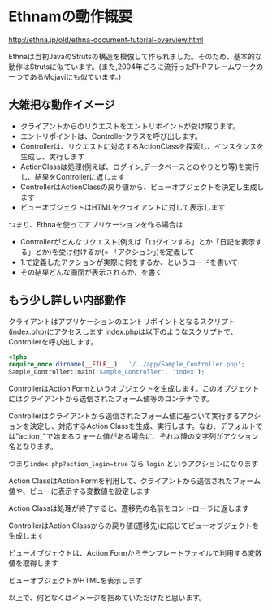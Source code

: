 # Ethnamの動作概要

http://ethna.jp/old/ethna-document-tutorial-overview.html

Ethnaは当初JavaのStrutsの構造を模倣して作られました。そのため、基本的な動作はStrutsに似ています。(また,2004年ごろに流行ったPHPフレームワークの一つであるMojaviにも似ています。)


## 大雑把な動作イメージ

* クライアントからのリクエストをエントリポイントが受け取ります。
* エントリポイントは、Controllerクラスを呼び出します。
* Controllerは、リクエストに対応するActionClassを探索し、インスタンスを生成し、実行します
* ActionClassは処理(例えば、ログイン,データベースとのやりとり等)を実行し、結果をControllerに返します
* ControllerはActionClassの戻り値から、ビューオブジェクトを決定し生成します
* ビューオブジェクトはHTMLをクライアントに対して表示します

つまり、Ethnaを使ってアプリケーションを作る場合は

* Controllerがどんなリクエスト(例えば「ログインする」とか「日記を表示する」とか)を受け付けるか(= 「アクション」)を定義して
* 1.で定義したアクションが実際に何をするか、というコードを書いて
* その結果どんな画面が表示されるか、を書く


## もう少し詳しい内部動作

クライアントはアプリケーションのエントリポイントとなるスクリプト(index.php)にアクセスします
index.phpは以下のようなスクリプトで、Controllerを呼び出します。

```php
<?php
require_once dirname(__FILE__) . '/../app/Sample_Controller.php';
Sample_Controller::main('Sample_Controller', 'index');
```

ControllerはAction Formというオブジェクトを生成します。このオブジェクトにはクライアントから送信されたフォーム値等のコンテナです。

Controllerはクライアントから送信されたフォーム値に基づいて実行するアクションを決定し、対応するAction Classを生成、実行します。なお、デフォルトでは"action_"で始まるフォーム値がある場合に、それ以降の文字列がアクション名となります。

つまり`index.php?action_login=true` なら `login` というアクションになります

Action ClassはAction Formを利用して、クライアントから送信されたフォーム値や、ビューに表示する変数値を設定します

Action Classは処理が終了すると、遷移先の名前をコントローラに返します

ControllerはAction Classからの戻り値(遷移先)に応じてビューオブジェクトを生成します

ビューオブジェクトは、Action Formからテンプレートファイルで利用する変数値を取得します

ビューオブジェクトがHTMLを表示します

以上で、何となくはイメージを掴めていただけたと思います。



